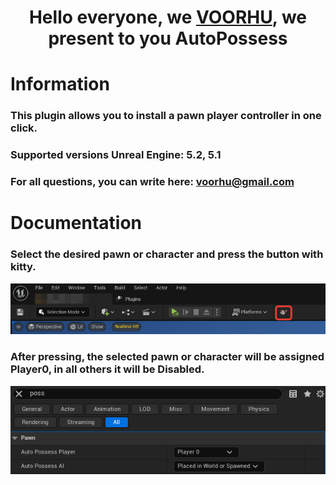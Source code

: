 
<h1 align="center">Hello everyone, we <a href="https://boosty.to/adscore/" target="_blank">VOORHU</a>, we present to you AutoPossess</h1>

<!--<p align="center">
<img src="https://github.com/ortuz/ADSCoreLite/blob/master/Images/ADSCoreLiteLogo.png" width=50% height=50%>
</p>-->
  
# Information

### This plugin allows you to install a pawn player controller in one click.

### Supported versions Unreal Engine: 5.2, 5.1

### For all questions, you can write here: voorhu@gmail.com

# Documentation

### Select the desired pawn or character and press the button with kitty.

![ScreenShot](Images/button.png)

### After pressing, the selected pawn or character will be assigned Player0, in all others it will be Disabled.

![ScreenShot](Images/possess.png)
